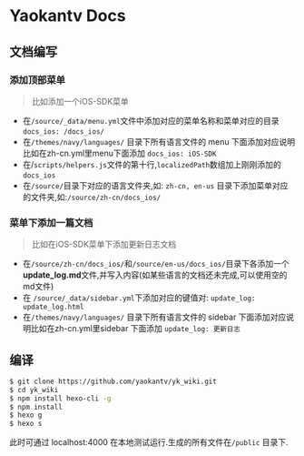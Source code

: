 # Yaokantv Docs


## 文档编写
### 添加顶部菜单
> 比如添加一个iOS-SDK菜单

* 在`/source/_data/menu.yml`文件中添加对应的菜单名称和菜单对应的目录 `docs_ios: /docs_ios/`
* 在`/themes/navy/languages/` 目录下所有语言文件的 menu 下面添加对应说明比如在zh-cn.yml里menu下面添加  `docs_ios: iOS-SDK`
* 在/`scripts/helpers.js`文件的第十行,`localizedPath`数组加上刚刚添加的 `docs_ios`
* 在`/source/`目录下对应的语言文件夹,如: `zh-cn, en-us` 目录下添加菜单对应的文件夹,如:`/source/zh-cn/docs_ios/`

### 菜单下添加一篇文档
> 比如在iOS-SDK菜单下添加更新日志文档

* 在`/source/zh-cn/docs_ios/`和`/source/en-us/docs_ios/`目录下各添加一个 **update_log.md**文件,并写入内容(如某些语言的文档还未完成,可以使用空的md文件)
* 在 `/source/_data/sidebar.yml`下添加对应的键值对: `update_log: update_log.html`
* 在`/themes/navy/languages/` 目录下所有语言文件的 sidebar 下面添加对应说明比如在zh-cn.yml里sidebar 下面添加  `update_log: 更新日志`

## 编译
``` bash
$ git clone https://github.com/yaokantv/yk_wiki.git
$ cd yk_wiki
$ npm install hexo-cli -g
$ npm install
$ hexo g
$ hexo s
```
此时可通过 localhost:4000 在本地测试运行.生成的所有文件在`/public` 目录下.
